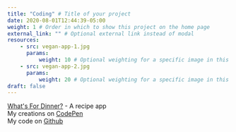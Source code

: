 ```yaml
---
title: "Coding" # Title of your project
date: 2020-08-01T12:44:39-05:00
weight: 1 # Order in which to show this project on the home page
external_link: "" # Optional external link instead of modal
resources:
    - src: vegan-app-1.jpg
      params:
          weight: 10 # Optional weighting for a specific image in this project folder
    - src: vegan-app-2.jpg
      params:
          weight: 20 # Optional weighting for a specific image in this project folder
draft: false
---
```


[What's For Dinner?](https://yum-yum-vegan.uc.r.appspot.com/) - A recipe app  
My creations on [CodePen](https://codepen.io/ginakrieb)  
My code on [Github](https://github.com/rockrgrrl)  
